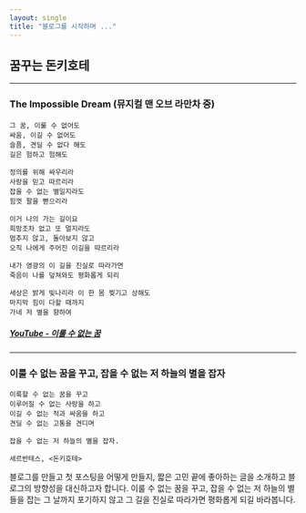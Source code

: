 ```yaml
---
layout: single
title: "블로그를 시작하며 ..."
---
```


## 꿈꾸는 돈키호테
***
### The Impossible Dream (뮤지컬 맨 오브 라만차 중)

    그 꿈, 이룰 수 없어도
    싸움, 이길 수 없어도
    슬픔, 견딜 수 없다 해도
    길은 험하고 험해도

    정의를 위해 싸우리라
    사랑을 믿고 따르리라
    잡을 수 없는 별일지라도
    힘껏 팔을 뻗으리라

    이거 나의 가는 길이요
    희망조차 없고 또 멀지라도
    멈추지 않고, 돌아보지 않고
    오직 나에게 주어진 이길을 따르리라

    내가 영광의 이 길을 진실로 따라가면
    죽음이 나를 덮쳐와도 평화롭게 되리

    세상은 밝게 빛나리라 이 한 몸 찢기고 상해도
    마지막 힘이 다할 때까지
    가네 저 별을 향하여

##### [YouTube - 이룰 수 없는 꿈](https://www.youtube.com/watch?v=k0CIoqRq0OI, "YouTube link")

***

### 이룰 수 없는 꿈을 꾸고, 잡을 수 없는 저 하늘의 별을 잡자

    이룩할 수 없는 꿈을 꾸고
    이루어질 수 없는 사랑을 하고
    이길 수 없는 적과 싸움을 하고
    견딜 수 없는 고통을 견디며

    잡을 수 없는 저 하늘의 별을 잡자.

    세르반테스, <돈키호테>

블로그를 만들고 첫 포스팅을 어떻게 만들지, 짧은 고민 끝에 좋아하는 글을 소개하고 블로그의 방향성을 대신하고자 합니다. 이룰 수 없는 꿈을 꾸고, 잡을 수 없는 저 하늘의 별들을 잡는 그 날까지 포기하지 않고 그 길을 진실로 따라가면 평화롭게 되길 바라봅니다.

